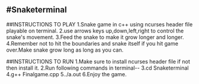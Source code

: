 #Snaketerminal
--------------------------------------------------------------------------------------------------------------
##INSTRUCTIONS TO PLAY
1.Snake game in c++ using ncurses header file playable on terminal.</t>
2.use arrows keys up,down,left,right to control the snake's movement.
3.Feed the snake to make it grow longer and longer.
4.Remember not to hit the boundaries and snake itself if you hit game over.Make snake grow long as long as you can.

##INSTRUCTIONS TO RUN
1.Make sure to install ncurses header file if not then install it.
2.Run following commands in terminal--
3.cd Snaketerminal
4.g++ Finalgame.cpp
5../a.out
6.Enjoy the game.

